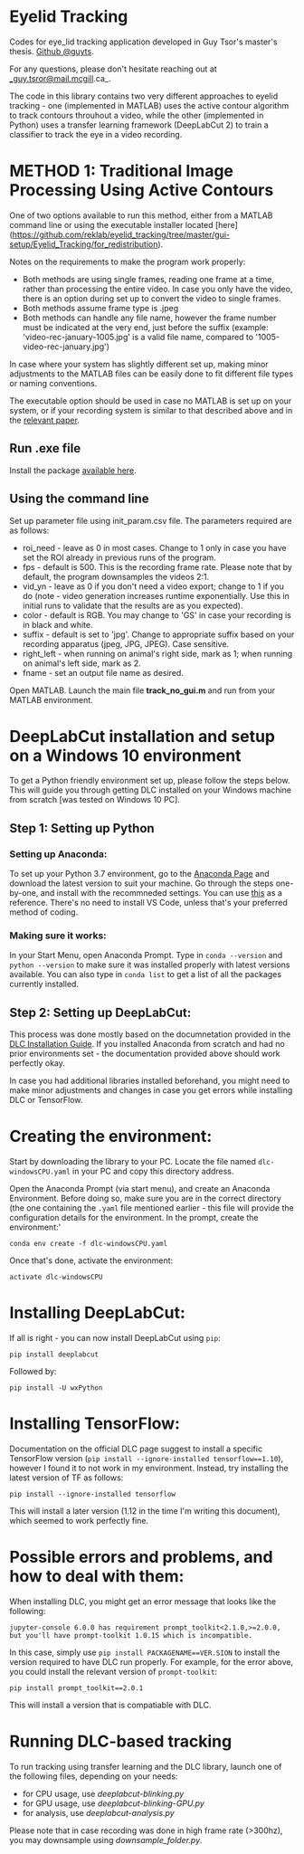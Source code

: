 # Eyelid Tracking
Codes for eye_lid tracking application developed in Guy Tsor's master's thesis.
[Github @guyts](https://github.com/guyts).

For any questions, please don't hesitate reaching out at _guy.tsror@mail.mcgill.ca_.

The code in this library contains two very different approaches to eyelid tracking - one (implemented in MATLAB) uses the active contour algorithm to track contours throuhout a video, while the other (implemented in Python) uses a transfer learning framework (DeepLabCut 2) to train a classifier to track the eye in a video recording.

# METHOD 1: Traditional Image Processing Using Active Contours

One of two options available to run this method, either from a MATLAB command line or using the executable installer located [here] (https://github.com/reklab/eyelid_tracking/tree/master/gui-setup/Eyelid_Tracking/for_redistribution). 

Notes on the requirements to make the program work properly:

* Both methods are using single frames, reading one frame at a time, rather than processing the entire video. In case you only have the video, there is an option during set up to convert the video to single frames.
* Both methods assume frame type is .jpeg
* Both methods can handle any file name, however the frame number must be indicated at the very end, just before the suffix (example: 'video-rec-january-1005.jpg' is a valid file name, compared to '1005-video-rec-january.jpg')

In case where your system has slightly different set up, making minor adjustments to the MATLAB files can be easily done to fit different file types or naming conventions.

The executable option should be used in case no MATLAB is set up on your system, or if your recording system is similar to that described above and in the [relevant paper](https://www.researchgate.net/publication/328984007_Eyelid_and_Blink_Tracking_in_an_Animal_Model_of_Facial_Palsy).


## Run .exe file

Install the package [available here](https://github.com/reklab/eyelid_tracking/tree/master/gui-setup/Eyelid_Tracking/for_redistribution).

## Using the command line

Set up parameter file using init_param.csv file. The parameters required are as follows:
* roi_need - leave as 0 in most cases. Change to 1 only in case you have set the ROI already in previous runs of the program.
* fps - default is 500. This is the recording frame rate. Please note that by default, the program downsamples the videos 2:1.
* vid_yn - leave as 0 if you don't need a video export; change to 1 if you do (note - video generation increases runtime exponentially. Use this in initial runs to validate that the results are as you expected).
* color - default is RGB. You may change to 'GS' in case your recording is in black and white.
* suffix - default is set to 'jpg'. Change to appropriate suffix based on your recording apparatus (jpeg, JPG, JPEG). Case sensitive.
* right_left - when running on animal's right side, mark as 1; when running on animal's left side, mark as 2.
* fname - set an output file name as desired.

Open MATLAB.
Launch the main file __track_no_gui.m__ and run from your MATLAB environment.



# DeepLabCut installation and setup on a Windows 10 environment

To get a Python friendly environment set up, please follow the steps below. This will guide you through getting DLC installed on your Windows machine from scratch [was tested on Windows 10 PC].

## Step 1: Setting up Python

### Setting up Anaconda:

To set up your Python 3.7 environment, go to the [Anaconda Page](https://www.anaconda.com/download/) and download the latest version to suit your machine.
Go through the steps one-by-one, and install with the recommneded settings. You can use [this](https://www.datacamp.com/community/tutorials/installing-anaconda-windows) as a reference. There's no need to install VS Code, unless that's your preferred method of coding.

### Making sure it works:

In your Start Menu, open Anaconda Prompt. Type in `conda --version` and `python --version` to make sure it was installed properly with latest versions available. 
You can also type in `conda list` to get a list of all the packages currently installed. 

## Step 2: Setting up DeepLabCut:

This process was done mostly based on the documnetation provided in the [DLC Installation Guide](https://github.com/AlexEMG/DeepLabCut/blob/master/docs/installation.md). If you installed Anaconda from scratch and had no prior environments set - the documentation provided above should work perfectly okay.

In case you had additional libraries installed beforehand, you might need to make minor adjustments and changes in case you get errors while installing DLC or TensorFlow.

# Creating the environment:

Start by downloading the library to your PC. Locate the file named `dlc-windowsCPU.yaml` in your PC and copy this directory address.

Open the Anaconda Prompt (via start menu), and create an Anaconda Environment. Before doing so, make sure you are in the correct directory (the one containing the `.yaml` file mentioned earlier - this file will provide the configuration details for the environment.
In the prompt, create the environment:'

`conda env create -f dlc-windowsCPU.yaml`

Once that's done, activate the environment:

`activate dlc-windowsCPU`

# Installing DeepLabCut:

If all is right - you can now install DeepLabCut using `pip`:

`pip install deeplabcut`

Followed by:

`pip install -U wxPython`

# Installing TensorFlow:

Documentation on the official DLC page suggest to install a specific TensorFlow version (`pip install --ignore-installed tensorflow==1.10`), however I found it to not work in my environment. Instead, try installing the latest version of TF as follows:

`pip install --ignore-installed tensorflow`

This will install a later version (1.12 in the time I'm writing this document), which seemed to work perfectly fine.

# Possible errors and problems, and how to deal with them:

When installing DLC, you might get an error message that looks like the following:

`jupyter-console 6.0.0 has requirement prompt_toolkit<2.1.0,>=2.0.0, but you'll have prompt-toolkit 1.0.15 which is incompatible.`

In this case, simply use `pip install PACKAGENAME==VER.SION` to install the version required to have DLC run properly. For example, for the error above, you could install the relevant version of `prompt-toolkit`:

`pip install prompt_toolkit==2.0.1`

This will install a version that is compatiable with DLC.

# Running DLC-based tracking

To run tracking using transfer learning and the DLC library, launch one of the following files, depending on your needs:
- for CPU usage, use _deeplabcut-blinking.py_
- for GPU usage, use _deeplabcut-blinking-GPU.py_
- for analysis, use _deeplabcut-analysis.py_

Please note that in case recording was done in high frame rate (>300hz), you may downsample using _downsample_folder.py_.
